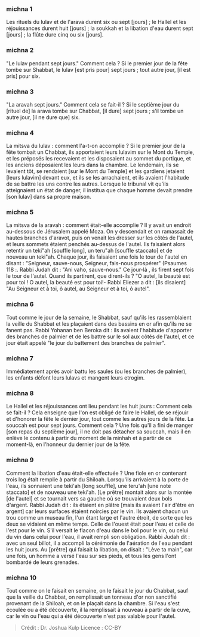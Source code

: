 
### michna 1
Les rituels du lulav et de l'arava durent six ou sept [jours] ; le Hallel et les réjouissances durent huit [jours] ; la soukkah et la libation d'eau durent sept [jours] ; la flûte dure cinq ou six [jours].

### michna 2
"Le lulav pendant sept jours." Comment cela ? Si le premier jour de la fête tombe sur Shabbat, le lulav [est pris pour] sept jours ; tout autre jour, [il est pris] pour six.

### michna 3
"La aravah sept jours." Comment cela se fait-il ? Si le septième jour du [rituel de] la arava tombe sur Chabbat, [il dure] sept jours ; s'il tombe un autre jour, [il ne dure que] six.

### michna 4
La mitsva du lulav : comment l'a-t-on accomplie ? Si le premier jour de la fête tombait un Chabbat, ils apportaient leurs lulavim sur le Mont du Temple, et les préposés les recevaient et les disposaient au sommet du portique, et les anciens déposaient les leurs dans la chambre. Le lendemain, ils se levaient tôt, se rendaient [sur le Mont du Temple] et les gardiens jetaient [leurs lulavim] devant eux, et ils se les arrachaient, et ils avaient l'habitude de se battre les uns contre les autres. Lorsque le tribunal vit qu'ils atteignaient un état de danger, il institua que chaque homme devait prendre [son lulav] dans sa propre maison.

### michna 5
La mitsva de la aravah : comment était-elle accomplie ? Il y avait un endroit au-dessous de Jérusalem appelé Moza. On y descendait et on ramassait de hautes branches d'aravot, puis on venait les dresser sur les côtés de l'autel, et leurs sommets étaient penchés au-dessus de l'autel. Ils faisaient alors retentir un teki"ah [souffle long], un teru"ah [souffle staccato] et de nouveau un teki"ah. Chaque jour, ils faisaient une fois le tour de l'autel en disant : "Seigneur, sauve-nous, Seigneur, fais-nous prospérer" (Psaumes 118 :. Rabbi Judah dit : "Ani vaho, sauve-nous." Ce jour-là , ils firent sept fois le tour de l'autel. Quand ils partirent, que dirent-ils ? "O autel, la beauté est pour toi ! O autel, la beauté est pour toi!- Rabbi Eliezer a dit : [ils disaient] "Au Seigneur et à toi, ô autel, au Seigneur et à toi, ô autel".

### michna 6
Tout comme le jour de la semaine, le Shabbat, sauf qu'ils les rassemblaient la veille du Shabbat et les plaçaient dans des bassins en or afin qu'ils ne se fanent pas. Rabbi Yohanan ben Beroka dit : ils avaient l'habitude d'apporter des branches de palmier et de les battre sur le sol aux côtés de l'autel, et ce jour était appelé "le jour du battement des branches de palmier".

### michna 7
Immédiatement après avoir battu les saules (ou les branches de palmier), les enfants défont leurs lulavs et mangent leurs etrogim.

### michna 8
Le Hallel et les réjouissances ont lieu pendant les huit jours : Comment cela se fait-il ? Cela enseigne que l'on est obligé de faire le Hallel, de se réjouir et d'honorer la fête le dernier jour, tout comme les autres jours de la fête. La souccah est pour sept jours. Comment cela ? Une fois qu'il a fini de manger [son repas du septième jour], il ne doit pas détacher sa souccah, mais il en enlève le contenu à partir du moment de la minhah et à partir de ce moment-là, en l'honneur du dernier jour de la fête.

### michna 9
Comment la libation d'eau était-elle effectuée ? Une fiole en or contenant trois log était remplie à partir du Shiloah. Lorsqu'ils arrivaient à la porte de l'eau, ils sonnaient une teki'ah [long souffle], une teru'ah [une note staccato] et de nouveau une teki'ah. [Le prêtre] montait alors sur la montée [de l'autel] et se tournait vers sa gauche où se trouvaient deux bols d'argent. Rabbi Judah dit : ils étaient en plâtre [mais ils avaient l'air d'être en argent] car leurs surfaces étaient noircies par le vin. Ils avaient chacun un trou comme un museau fin, l'un étant large et l'autre étroit, de sorte que les deux se vidaient en même temps. Celle de l'ouest était pour l'eau et celle de l'est pour le vin. S'il versait le flacon d'eau dans le bol pour le vin, ou celui du vin dans celui pour l'eau, il avait rempli son obligation. Rabbi Judah dit : avec un seul billot, il a accompli la cérémonie de l'aération de l'eau pendant les huit jours. Au [prêtre] qui faisait la libation, on disait : "Lève ta main", car une fois, un homme a versé l'eau sur ses pieds, et tous les gens l'ont bombardé de leurs grenades.

### michna 10
Tout comme on le faisait en semaine, on le faisait le jour du Chabbat, sauf que la veille du Chabbat, on remplissait un tonneau d'or non sanctifié provenant de la Shiloah, et on le plaçait dans la chambre. Si l'eau s'est écoulée ou a été découverte, il la remplissait à nouveau à partir de la cuve, car le vin ou l'eau qui a été découverte n'est pas valable pour l'autel.

>Crédit : Dr. Joshua Kulp
>Licence : CC-BY